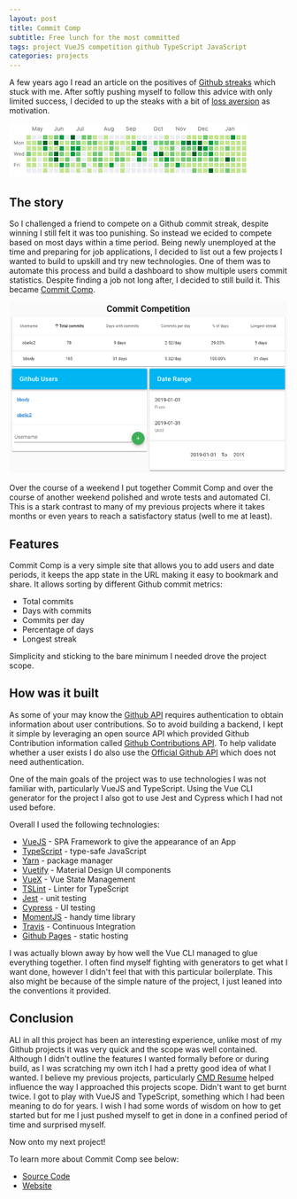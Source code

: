 ```yaml
---
layout: post
title: Commit Comp
subtitle: Free lunch for the most committed
tags: project VueJS competition github TypeScript JavaScript
categories: projects
---
```


A few years ago I read an article on the positives of [Github streaks](https://medium.freecodecamp.org/lessons-from-my-month-long-github-commit-streak-b8f3167d34ac) which stuck with me. After softly pushing myself to follow this advice with only limited success, I decided to up the steaks with a bit of [loss aversion](https://en.wikipedia.org/wiki/Loss_aversion) as motivation.

![Github commit heatmap](https://raw.githubusercontent.com/bbody/bbody.github.io/master/_posts/images/2019-04-28-commit-competition/commits.png)

## The story

So I challenged a friend to compete on a Github commit streak, despite winning I still felt it was too punishing. So instead we ecided to compete based on most days within a time period. Being newly unemployed at the time and preparing for job applications, I decided to list out a few projects I wanted to build to upskill and try new technologies. One of them was to automate this process and build a dashboard to show multiple users commit statistics. Despite finding a job not long after, I decided to still build it. This became [Commit Comp](https://commit-comp.bbody.io/).

![Github commit heatmap](https://raw.githubusercontent.com/bbody/bbody.github.io/master/_posts/images/2019-04-28-commit-competition/screenshot.png)

Over the course of a weekend I put together Commit Comp and over the course of another weekend polished and wrote tests and automated CI. This is a stark contrast to many of my previous projects where it takes months or even years to reach a satisfactory status (well to me at least).

## Features

Commit Comp is a very simple site that allows you to add users and date periods, it keeps the app state in the URL making it easy to bookmark and share. It allows sorting by different Github commit metrics:

- Total commits
- Days with commits
- Commits per day
- Percentage of days
- Longest streak

Simplicity and sticking to the bare minimum I needed drove the project scope.

## How was it built

As some of your may know the [Github API](https://developer.github.com/v3/) requires authentication to obtain information about user contributions. So to avoid building a backend, I kept it simple by leveraging an open source API which provided Github Contribution information called [Github Contributions API](https://github.com/sallar/github-contributions-api). To help validate whether a user exists I do also use the [Official Github API](https://developer.github.com/v3/) which does not need authentication.

One of the main goals of the project was to use technologies I was not familiar with, particularly VueJS and TypeScript. Using the Vue CLI generator for the project I also got to use Jest and Cypress which I had not used before. 

Overall I used the following technologies:
- [VueJS](https://vuejs.org/) - SPA Framework to give the appearance of an App
- [TypeScript](https://www.typescriptlang.org/) - type-safe JavaScript
- [Yarn](https://yarnpkg.com/) - package manager
- [Vuetify](https://vuetifyjs.com/) - Material Design UI components
- [VueX](https://vuex.vuejs.org/) - Vue State Management
- [TSLint](https://palantir.github.io/tslint/) - Linter for TypeScript
- [Jest](https://jestjs.io/) - unit testing
- [Cypress](https://www.cypress.io/) - UI testing
- [MomentJS](https://momentjs.com/) - handy time library
- [Travis](https://travis-ci.org/) - Continuous Integration
- [Github Pages](https://pages.github.com/) - static hosting

I was actually blown away by how well the Vue CLI managed to glue everything together. I often find myself fighting with generators to get what I want done, however I didn't feel that with this particular boilerplate. This also might be because of the simple nature of the project, I just leaned into the conventions it provided.

## Conclusion

ALl in all this project has been an interesting experience, unlike most of my Github projects it was very quick and the scope was well contained. Although I didn't outline the features I wanted formally before or during build, as I was scratching my own itch I had a pretty good idea of what I wanted. I believe my previous projects, particularly [CMD Resume](https://www.brendonbody.com/2019/01/07/cmd-resume/) helped influence the way I approached this projects scope. Didn't want to get burnt twice. I got to play with VueJS and TypeScript, something which I had been meaning to do for years. I wish I had some words of wisdom on how to get started but for me I just pushed myself to get in done in a confined period of time and surprised myself.

Now onto my next project!

To learn more about Commit Comp see below:
- [Source Code](https://github.com/bbody/commit-comp/)
- [Website](https://commit-comp.bbody.io/)

